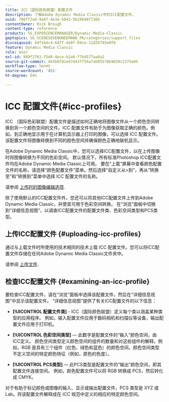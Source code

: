 ```yaml
---
title: ICC（国际颜色联盟）配置文件
description: 了解Adobe Dynamic Media Classic中的ICC配置文件。
uuid: 708ff2ad-9a47-4e3e-b643-5b19648f726b
contentOwner: Rick Brough
content-type: reference
products: SG_EXPERIENCEMANAGER/Dynamic-Media-Classic
geptopics: SG_SCENESEVENONDEMAND_PK/categories/support_files
discoiquuid: 44f1b4c4-6d7f-4e0f-84ce-11d26745e0f0
feature: Dynamic Media Classic
role: User
exl-id: 989f2761-f5d0-4ece-b2a6-f7b4577aa8a2
source-git-commit: d43b0791e67d43ff56a7ab85570b9639c2375e05
workflow-type: tm+mt
source-wordcount: '451'
ht-degree: 54%

---
```


# ICC 配置文件{#icc-profiles}

ICC （国际色彩联盟）配置文件是描述如何正确地将图像文件从一个颜色空间转换到另一个颜色空间的文件。ICC 配置文件有助于为图像获取正确的颜色。例如，到正确地显示用于在计算机显示器上打印的图像，可以选择 ICC 配置文件。该配置文件将图像转换到不同的颜色空间并确保颜色正确地联机显示。

在Adobe Dynamic Media Classic中，您可以选择ICC配置文件，以在上传图像时将图像转换为不同的色彩空间。 默认情况下，所有标准Photoshop ICC配置文件均在Adobe Dynamic Media Classic上可用。 要在“上载”屏幕中查看颜色配置文件的名称，请选择“颜色配置文件”菜单。然后选择“自定义从>到”，再从“转换至”和“转换到”菜单中选择 ICC 配置文件的名称。

请参阅 [上传时的图像编辑选项](image-editing-options-upload.md#image-editing-options-at-upload).

除了使用默认的ICC配置文件外，您还可以将其他ICC配置文件上传到Adobe Dynamic Media Classic，并使其可用于色彩空间转换。 在“浏览”面板中切换到“详细信息视图”，以调查ICC配置文件的配置文件类、色彩空间类型和PCS类型。

## 上传ICC配置文件 {#uploading-icc-profiles}

通过与上载文件时所使用的技术相同的技术上载 ICC 配置文件。您可以将ICC配置文件存储在任何Adobe Dynamic Media Classic文件夹中。

请参阅 [上传文件](uploading-files.md#uploading_your_files).

## 检查ICC配置文件 {#examining-an-icc-profile}

要检查ICC配置文件，请在“浏览”面板中选择该配置文件，然后在“详细信息视图”中显示该配置文件。 “详细信息视图”提供了有关ICC配置文件的以下信息：

* **[!UICONTROL 配置文件类]** - ICC（国际颜色联盟）定义每个类以涵盖某种类型的应用程序。 例如，输入配置文件应用于数码相机和扫描仪等设备，输出配置文件应用于打印机。

* **[!UICONTROL 色彩空间类型]**  — 此数字是配置文件的“输入”颜色空间，由ICC定义。 颜色空间类型定义颜色空间的组件的数量和对这些组件的解释。例如，RGB 是具有三个组件（红色、绿色和蓝色）的颜色空间。颜色空间类型不定义空间的特定颜色特征（例如，原色的色度）。

* **[!UICONTROL PCS类型]**  — 此PCS类型是配置文件的“输出”颜色空间，即其配置文件连接空间。 例如，颜色配置文件可以将 RGB 转换成 PCS，然后转化成 CMYK。

对于有助于标记颜色或图像的输入、显示或输出配置文件，PCS 类型是 XYZ 或 Lab。将该配置文件解释成在 ICC 规范中定义的相应的特定颜色空间。
